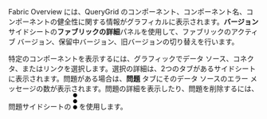 Fabric Overview には、QueryGrid のコンポーネント、コンポーネント名、コンポーネントの健全性に関する情報がグラフィカルに表示されます。**バージョン**サイドシートの**ファブリックの詳細**パネルを使用して、ファブリックのアクティブ バージョン、保留中バージョン、旧バージョンの切り替えを行います。

特定のコンポーネントを表示するには、グラフィックでデータ ソース、コネクタ、またはリンクを選択します。選択の詳細は、2つのタブがあるサイドシートに表示されます。問題がある場合は、**問題** タブにそのデータ ソースのエラー メッセージの数が表示されます。問題の詳細を表示したり、問題を削除するには、問題サイドシートの ![""](Images/zsz1597101912145.svg) を使用します。
